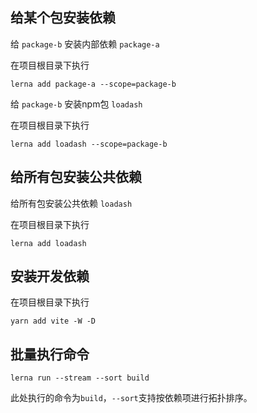 <!--
 * @Descripttion: 
 * @version: 
 * @Author: Guo Kainan
 * @Date: 2021-05-24 16:47:02
 * @LastEditors: Guo Kainan
 * @LastEditTime: 2021-08-26 18:33:08
-->
## 给某个包安装依赖
给 `package-b` 安装内部依赖 `package-a`

在项目根目录下执行
```
lerna add package-a --scope=package-b
```

给 `package-b` 安装npm包 `loadash`

在项目根目录下执行
```
lerna add loadash --scope=package-b
```

## 给所有包安装公共依赖
给所有包安装公共依赖 `loadash`

在项目根目录下执行
```
lerna add loadash
```

## 安装开发依赖
在项目根目录下执行
```
yarn add vite -W -D
```

## 批量执行命令
```
lerna run --stream --sort build
```
此处执行的命令为`build`，`--sort`支持按依赖项进行拓扑排序。


